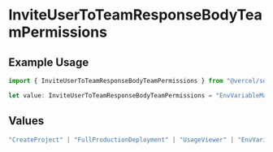 # InviteUserToTeamResponseBodyTeamPermissions

## Example Usage

```typescript
import { InviteUserToTeamResponseBodyTeamPermissions } from "@vercel/sdk/models/inviteusertoteamop.js";

let value: InviteUserToTeamResponseBodyTeamPermissions = "EnvVariableManager";
```

## Values

```typescript
"CreateProject" | "FullProductionDeployment" | "UsageViewer" | "EnvVariableManager" | "EnvironmentManager"
```